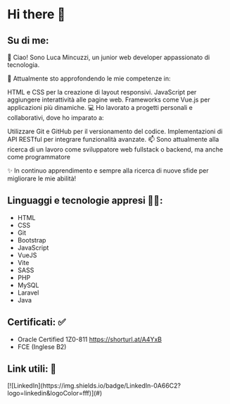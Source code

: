 # Hi there 👋


## Su di me:

👋 Ciao! Sono Luca Mincuzzi, un junior web developer appassionato di tecnologia.

🌱 Attualmente sto approfondendo le mie competenze in:

HTML e CSS per la creazione di layout responsivi.
JavaScript per aggiungere interattività alle pagine web.
Frameworks come Vue.js per applicazioni più dinamiche.
💻 Ho lavorato a progetti personali e collaborativi, dove ho imparato a:

Utilizzare Git e GitHub per il versionamento del codice.
Implementazioni di API RESTful per integrare funzionalità avanzate.
📫 Sono attualmente alla ricerca di un lavoro come sviluppatore web fullstack o backend, ma anche come programmatore

✨ In continuo apprendimento e sempre alla ricerca di nuove sfide per migliorare le mie abilità!

## Linguaggi e tecnologie appresi 👨‍💻:

- HTML
- CSS
- Git
- Bootstrap
- JavaScript
- VueJS
- Vite
- SASS
- PHP
- MySQL
- Laravel
- Java

## Certificati: ✅

- Oracle Certified 1Z0-811 https://shorturl.at/A4YxB
- FCE (Inglese B2)


## Link utili: 🔗
<p>[![LinkedIn](https://img.shields.io/badge/LinkedIn-0A66C2?logo=linkedin&logoColor=fff)](#)<a href="https://www.linkedin.com/in/lucamincuzzi/"></a></p>
